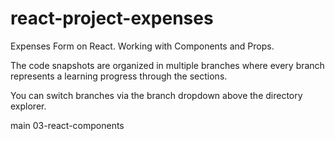 # react-project-expenses

Expenses Form on React. Working with Components and Props.

The code snapshots are organized in multiple branches where every branch represents a learning progress through the sections.

You can switch branches via the branch dropdown above the directory explorer.

main
03-react-components
